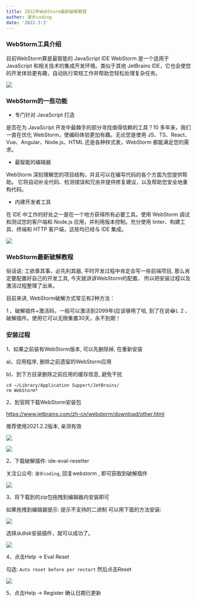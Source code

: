 ```yaml
---
title: 2022年WebStorm最新破解教程
author: 漫步coding
date: '2022-3-3'
---
```



### WebStorm工具介绍

目前WebStorm算是最智能的 JavaScript IDE WebStorm 是一个适用于 JavaScript 和相关技术的集成开发环境。类似于其他 JetBrains IDE，它也会使您的开发体验更有趣，自动执行常规工作并帮助您轻松处理复杂任务。

![](https://images.xiaozhuanlan.com/uploads/photo/2022/42b81531-e891-4be1-be10-fd6602217e64.png)

### WebStorm的一些功能

- 专门针对 JavaScript 打造

是否在为 JavaScript 开发中最棘手的部分寻找值得信赖的工具？10 多年来，我们一直在优化 WebStorm，使编码体验更加有趣。无论您是使用 JS、TS、React、Vue、Angular、Node.js、HTML 还是各种样式表，WebStorm 都能满足您的需求。

- 最智能的编辑器

WebStorm 深刻理解您的项目结构，并且可以在编写代码的各个方面为您提供帮助。 它将自动补全代码、检测错误和冗余并提供修复建议，以及帮助您安全地重构代码。

- 内建开发者工具

在 IDE 中工作的好处之一是在一个地方获得所有必要工具。使用 WebStorm 调试和测试您的客户端和 Node.js 应用，并利用版本控制。充分使用 linter、构建工具、终端和 HTTP 客户端，这些均已经与 IDE 集成。

![](https://images.xiaozhuanlan.com/uploads/photo/2022/6c893be1-3e79-4f43-9751-b03f3b2f08b3.png)

### WebStorm最新破解教程

俗话说: 工欲善其事，必先利其器, 平时开发过程中肯定会写一些前端项目, 那么肯定要配置好自己的开发工具, 今天就讲讲WebStorm的配置， 所以把安装过程以及激活过程整理了出来。

目前来讲, WebStorm破解方式常见有2种方法：

1 、破解插件+激活码，一般可以激活到2099年(应该够用了哈, 到了在说😂).
2 、破解插件。使用它可以无限重置30天，永不到期！

### 安装过程

1、如果之前装有WebStorm版本, 可以先删除掉, 在重新安装

a)、应用程序, 删除之前遗留的WebStorm应用

b)、到下方目录删除之前应用的缓存信息, 避免干扰

```
cd ~/Library/Application Support/JetBrains/
rm WebStorm*
```

2、到官网下载WebStorm安装包

https://www.jetbrains.com/zh-cn/webstorm/download/other.html

推荐使用2021.2.2版本, 亲测有效

![](https://images.xiaozhuanlan.com/uploads/photo/2022/9ceb11ae-f31e-4df0-a4df-0563c513bcc5.png)

![](https://images.xiaozhuanlan.com/uploads/photo/2022/9e54f667-a2fb-408a-950d-46aced95590a.png)

2、下载破解插件: ide-eval-resetter

关注公众号: `漫步coding`, 回复webstorm , 即可获取到破解插件

![](https://images.xiaozhuanlan.com/uploads/photo/2022/5cb0c91e-fd83-4a04-8df6-65fb602b3834.png)

3、将下载到的zip包拖拽到编辑器内安装即可

如果拖拽到编辑器提示: 提示不支持的二进制 可以用下面的方法安装:

![](https://images.xiaozhuanlan.com/uploads/photo/2022/35d33996-1d80-4f96-a6da-2261a611297e.png)

选择从disk安装插件，就可以成功了。

![](https://images.xiaozhuanlan.com/uploads/photo/2022/fe5914c3-81ce-46bf-a9bd-2d760de40c9c.png)

4、点击Help -> Eval Reset

勾选: `Auto reset before per restart` 然后点击Reset

![](https://images.xiaozhuanlan.com/uploads/photo/2022/0894e9e2-4d60-4990-9d4c-f2a7dfa186dd.png)

5、点击Help -> Register 确认日期已更新

